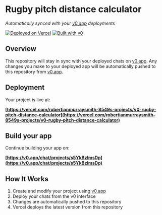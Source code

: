 # Rugby pitch distance calculator

*Automatically synced with your [v0.app](https://v0.app) deployments*

[![Deployed on Vercel](https://img.shields.io/badge/Deployed%20on-Vercel-black?style=for-the-badge&logo=vercel)](https://vercel.com/robertianmurraysmith-8549s-projects/v0-rugby-pitch-distance-calculator)
[![Built with v0](https://img.shields.io/badge/Built%20with-v0.app-black?style=for-the-badge)](https://v0.app/chat/projects/s5YkBzlmsDp)

## Overview

This repository will stay in sync with your deployed chats on [v0.app](https://v0.app).
Any changes you make to your deployed app will be automatically pushed to this repository from [v0.app](https://v0.app).

## Deployment

Your project is live at:

**[https://vercel.com/robertianmurraysmith-8549s-projects/v0-rugby-pitch-distance-calculator](https://vercel.com/robertianmurraysmith-8549s-projects/v0-rugby-pitch-distance-calculator)**

## Build your app

Continue building your app on:

**[https://v0.app/chat/projects/s5YkBzlmsDp](https://v0.app/chat/projects/s5YkBzlmsDp)**

## How It Works

1. Create and modify your project using [v0.app](https://v0.app)
2. Deploy your chats from the v0 interface
3. Changes are automatically pushed to this repository
4. Vercel deploys the latest version from this repository